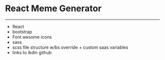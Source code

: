 
# React Meme Generator

---- 
- React
- bootstrap
- Font awsome icons
- sass
-   scss file structure w/bs override  + custom saas variables
- links to lkdin github

